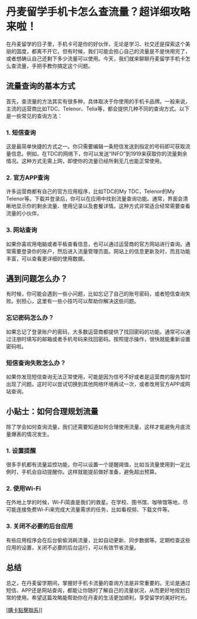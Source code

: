 # 丹麦留学手机卡怎么查流量？超详细攻略来啦！

在丹麦留学的日子里，手机卡可是你的好伙伴，无论是学习、社交还是探索这个美丽的国度，都离不开它。但有时候，我们可能会担心自己的流量是不是快用完了，或者想确认自己还剩下多少流量可以使用。今天，我们就来聊聊丹麦留学手机卡怎么查流量，手把手教你搞定这个问题。

## 流量查询的基本方式

首先，查流量的方法其实有很多种，具体取决于你使用的手机卡品牌。一般来说，主流的运营商比如TDC、Telenor、Telia等，都会提供几种不同的查询方式。以下是一些常见的查询方法：

### 1. 短信查询
这是最简单快捷的方式之一。你只需要编辑一条短信发送到指定的号码即可获取流量信息。例如，在TDC的网络下，你可以发送“INFO”到1919来获取你的流量剩余情况。这种方式无需上网，即使你的流量已经所剩无几也能正常使用。

### 2. 官方APP查询
许多运营商都有自己的官方应用程序，比如TDC的My TDC，Telenor的My Telenor等。下载并登录后，你可以在应用中找到流量查询功能。通常，界面会清晰地显示你的剩余流量、使用记录以及套餐详情。这种方式非常适合经常需要查看流量的小伙伴。

### 3. 网站查询
如果你喜欢用电脑或者平板查看信息，也可以通过运营商的官方网站进行查询。通常需要登录你的账户，然后进入流量管理页面。网站上的信息更新及时，而且功能丰富，可以查看更详细的使用数据。

## 遇到问题怎么办？

有时候，你可能会遇到一些小问题，比如忘记了自己的账号密码，或者短信查询失败。别担心，这里有一些小技巧可以帮助你解决这些问题。

### 忘记密码怎么办？
如果忘记了登录账户的密码，大多数运营商都提供了找回密码的功能。通常可以通过注册时填写的邮箱或者手机号码来找回密码。按照提示操作，很快就能重新设置密码啦。

### 短信查询失败怎么办？
如果你发现短信查询无法正常使用，可能是因为信号不好或者是运营商的服务暂时出现了问题。这时可以尝试切换到其他网络环境再试一次，或者改用官方APP或网站查询。

## 小贴士：如何合理规划流量

除了学会如何查询流量，我们还需要知道如何合理使用流量，这样才能避免月底流量爆表的情况发生。

### 1. 设置提醒
很多手机都有流量监控功能，你可以设置一个提醒阈值，比如当流量使用到一定比例时，手机会自动提醒你。这样就能提前做好准备，避免超出预算。

### 2. 使用Wi-Fi
在外地上学的时候，Wi-Fi简直是我们的救星。在学校、图书馆、咖啡馆等地，尽可能连接免费Wi-Fi来完成大流量需求的任务，比如看视频、下载文件等。

### 3. 关闭不必要的后台应用
有些应用程序会在后台偷偷消耗流量，比如自动更新、同步数据等。定期检查这些应用的设置，关闭不必要的后台运行，可以有效节省流量。

## 总结

总之，在丹麦留学期间，掌握好手机卡流量的查询方法是非常重要的。无论是通过短信、APP还是网站查询，都能让你随时了解自己的流量状况，从而更好地规划日常的使用。希望这篇攻略能帮助你在丹麦的生活更加顺利，享受留学的美好时光。

[[購卡點擊聯系](https://t.me/s/esim1088)]]